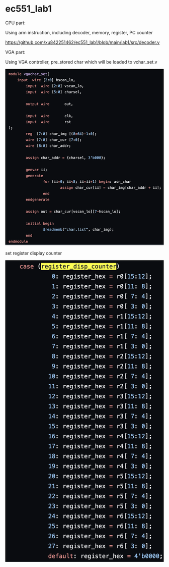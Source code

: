 # ec551_lab1

CPU part: </br> 

Using arm instruction, including decoder, memory, register, PC counter</br>

https://github.com/xu842251462/ec551_lab1/blob/main/lab1/src/decoder.v</br>


VGA part: </br>

Using VGA controller, pre_stored char which will be loaded to vchar_set.v</br>

![alt text](https://github.com/xu842251462/ec551_lab1/blob/main/lab1/Screen%20Shot%202023-01-24%20at%206.18.06%20PM.png)</br>

set register display counter

![alt text](https://github.com/xu842251462/ec551_lab1/blob/main/lab1/Screen%20Shot%202023-01-24%20at%207.42.46%20PM.png)</br>
